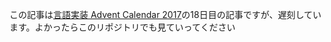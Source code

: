 この記事は[言語実装 Advent Calendar 2017](https://qiita.com/advent-calendar/2017/lang_dev)の18日目の記事ですが、遅刻しています。よかったらこのリポジトリでも見ていってください
